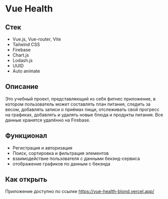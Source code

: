 # Vue Health

## Стек
- Vue.js, Vue-router, Vite
- Tailwind CSS
- Firebase
- Chart.js
- Lodash.js
- UUID
- Auto animate

## Описание
Это учебный проект, представляющий из себя фитнес приложение, в котором пользователь может составлять план питания, следить за весом, добавлять записи о приёмах пищи, отслеживать свой прогресс на графиках, добавлять и удалять новые блюда и продукты питания. Все данные хранятся удалённо на Firebase.

## Функционал
- Регистрация и авторизация
- Поиск, сортировка и фильтрация элементов
- взаимодействие пользователя с данными бекэнд-сервиса
- отображение графиков по данным с бекэнда

## Как открыть
Приложение доступно по ссылке https://vue-health-blond.vercel.app/
